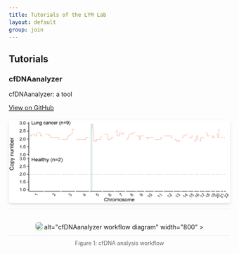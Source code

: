 ```yaml
---
title: Tutorials of the LYM Lab
layout: default
group: join
---
```



<h2><b>Tutorials</b></h2>

<h3>cfDNAanalyzer</h3>

<p>cfDNAanalyzer: a tool</p>

<a href='https://github.com/LiymLab/cfDNAanalyzer' class="btn btn-primary">View on GitHub</a> 

<div style="text-align: center; margin: 20px 0;">
    <img 
        style="
            border-radius: 5px;
            box-shadow: 0 2px 4px rgba(0,0,0,0.1), 0 4px 10px rgba(0,0,0,0.05);
        " 
        src="https://github.com/LiymLab/LiymLab.github.io/blob/master/cfDNAanalyzer/Figures/Section%201.1.png"
        width="800px"
    >
    <div style="border-top: 1px solid #eee; margin-top: 10px; padding-top: 10px;"></div>
</div>

<div style="text-align: center; margin: 20px 0;">
    <img 
        style="
            border-radius: 5px;
            box-shadow: 0 2px 4px rgba(0,0,0,0.1), 0 4px 10px rgba(0,0,0,0.05);
            max-width: 100%;  <!-- Responsive image scaling -->
            height: auto;    <!-- Maintain aspect ratio -->
        " 
        src="https://raw.githubusercontent.com/LiymLab/LiymLab.github.io/master/cfDNAanalyzer/Figures/Section%201.1.png"  <!-- Corrected GitHub raw URL -->
        alt="cfDNAanalyzer workflow diagram"  <!-- Added required alt text -->
        width="800"
    >
    <div style="border-top: 1px solid #eee; margin-top: 10px; padding-top: 10px; font-size: 0.9em; color: #666;">
        Figure 1: cfDNA analysis workflow  <!-- Added proper caption -->
    </div>
</div>
